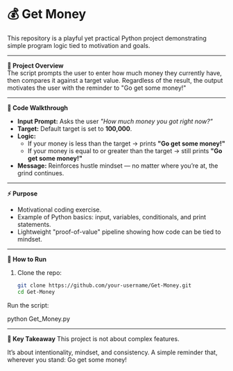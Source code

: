 # 💰 Get Money

This repository is a playful yet practical Python project demonstrating simple program logic tied to motivation and goals.

---

**📌 Project Overview**  
The script prompts the user to enter how much money they currently have, then compares it against a target value. Regardless of the result, the output motivates the user with the reminder to "Go get some money!"

---

**📝 Code Walkthrough**  
- **Input Prompt:** Asks the user *"How much money you got right now?"*  
- **Target:** Default target is set to **100,000**.  
- **Logic:**  
  - If your money is less than the target → prints **"Go get some money!"**  
  - If your money is equal to or greater than the target → still prints **"Go get some money!"**  
- **Message:** Reinforces hustle mindset — no matter where you’re at, the grind continues.

---

**⚡ Purpose**  
- Motivational coding exercise.  
- Example of Python basics: input, variables, conditionals, and print statements.  
- Lightweight "proof-of-value" pipeline showing how code can be tied to mindset.

---

**🚀 How to Run**  
1. Clone the repo:  
   ```bash
   git clone https://github.com/your-username/Get-Money.git
   cd Get-Money

Run the script:

python Get_Money.py

---
**🎯 Key Takeaway**
This project is not about complex features.

It’s about intentionality, mindset, and consistency. A simple reminder that, wherever you stand:
Go get some money!
